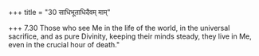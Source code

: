 +++
title = "30 साधिभूताधिदैवम् माम्"

+++
7.30 Those who see Me in the life of the world, in the universal
sacrifice, and as pure Divinity, keeping their minds steady, they live
in Me, even in the crucial hour of death."
